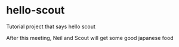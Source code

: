 # hello-scout
Tutorial project that says hello scout

After this meeting, Neil and Scout will get some good japanese food
